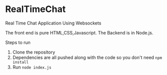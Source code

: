 # RealTimeChat
Real Time Chat Application Using Websockets

The front end is pure HTML,CSS,Javascript. 
The Backend is in Node.js. 


Steps to run

1. Clone the repository
2. Dependencies are all pushed along with the code so you don't need `npm install`
3. Run `node index.js`
